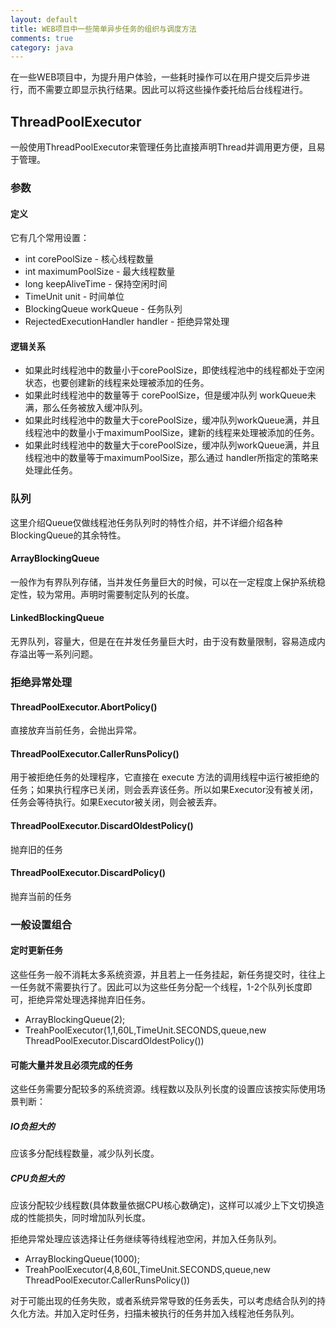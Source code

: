 ```yaml
---
layout: default
title: WEB项目中一些简单异步任务的组织与调度方法
comments: true
category: java
---
```


在一些WEB项目中，为提升用户体验，一些耗时操作可以在用户提交后异步进行，而不需要立即显示执行结果。因此可以将这些操作委托给后台线程进行。

## ThreadPoolExecutor

一般使用ThreadPoolExecutor来管理任务比直接声明Thread并调用更方便，且易于管理。

### 参数

#### 定义

它有几个常用设置：

* int corePoolSize - 核心线程数量
* int maximumPoolSize - 最大线程数量
* long keepAliveTime - 保持空闲时间
* TimeUnit unit - 时间单位
* BlockingQueue<Runnable> workQueue - 任务队列
* RejectedExecutionHandler handler - 拒绝异常处理

#### 逻辑关系

* 如果此时线程池中的数量小于corePoolSize，即使线程池中的线程都处于空闲状态，也要创建新的线程来处理被添加的任务。
* 如果此时线程池中的数量等于 corePoolSize，但是缓冲队列 workQueue未满，那么任务被放入缓冲队列。
* 如果此时线程池中的数量大于corePoolSize，缓冲队列workQueue满，并且线程池中的数量小于maximumPoolSize，建新的线程来处理被添加的任务。
* 如果此时线程池中的数量大于corePoolSize，缓冲队列workQueue满，并且线程池中的数量等于maximumPoolSize，那么通过 handler所指定的策略来处理此任务。


### 队列

这里介绍Queue仅做线程池任务队列时的特性介绍，并不详细介绍各种BlockingQueue的其余特性。

#### ArrayBlockingQueue

一般作为有界队列存储，当并发任务量巨大的时候，可以在一定程度上保护系统稳定性，较为常用。声明时需要制定队列的长度。

#### LinkedBlockingQueue

无界队列，容量大，但是在在并发任务量巨大时，由于没有数量限制，容易造成内存溢出等一系列问题。


### 拒绝异常处理

#### ThreadPoolExecutor.AbortPolicy()

直接放弃当前任务，会抛出异常。

#### ThreadPoolExecutor.CallerRunsPolicy()

用于被拒绝任务的处理程序，它直接在 execute 方法的调用线程中运行被拒绝的任务；如果执行程序已关闭，则会丢弃该任务。所以如果Executor没有被关闭，任务会等待执行。如果Executor被关闭，则会被丢弃。

#### ThreadPoolExecutor.DiscardOldestPolicy()

抛弃旧的任务

#### ThreadPoolExecutor.DiscardPolicy()

抛弃当前的任务


### 一般设置组合

#### 定时更新任务

这些任务一般不消耗太多系统资源，并且若上一任务挂起，新任务提交时，往往上一任务就不需要执行了。因此可以为这些任务分配一个线程，1-2个队列长度即可，拒绝异常处理选择抛弃旧任务。

* ArrayBlockingQueue(2);
* TreahPoolExecutor(1,1,60L,TimeUnit.SECONDS,queue,new ThreadPoolExecutor.DiscardOldestPolicy())

#### 可能大量并发且必须完成的任务

这些任务需要分配较多的系统资源。线程数以及队列长度的设置应该按实际使用场景判断：

##### IO负担大的

应该多分配线程数量，减少队列长度。

##### CPU负担大的

应该分配较少线程数(具体数量依据CPU核心数确定)，这样可以减少上下文切换造成的性能损失，同时增加队列长度。

拒绝异常处理应该选择让任务继续等待线程池空闲，并加入任务队列。

* ArrayBlockingQueue(1000);
* TreahPoolExecutor(4,8,60L,TimeUnit.SECONDS,queue,new ThreadPoolExecutor.CallerRunsPolicy())

对于可能出现的任务失败，或者系统异常导致的任务丢失，可以考虑结合队列的持久化方法。并加入定时任务，扫描未被执行的任务并加入线程池任务队列。
